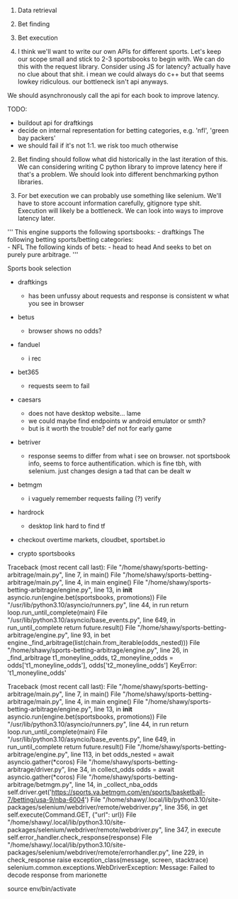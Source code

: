 1. Data retrieval
2. Bet finding
3. Bet execution 

1. I think we'll want to write our own APIs for different sports. 
Let's keep our scope small and stick to 2-3 sportsbooks to begin with.
We can do this with the request library. Consider using JS for 
latency? actually have no clue about that shit. i mean we could always do c++ 
but that seems lowkey ridiculous. our bottleneck isn't api anyways.

We should asynchronously call the api for each book to improve latency.

TODO: 
 - buildout api for draftkings
 - decide on internal representation for betting categories, e.g. 'nfl', 'green bay packers'
 - we should fail if it's not 1:1. we risk too much otherwise

2. Bet finding should follow what did historically in the last iteration of this.
We can considering writing C python library to improve latency here if that's a problem.
We should look into different benchmarking python libraries. 

3. For bet execution we can probably use something like selenium. We'll have to 
store account information carefully, gitignore type shit. Execution will likely be a bottleneck.
We can look into ways to improve latency later.

'''
This engine supports the following sportsbooks:
	- draftkings
The following betting sports/betting categories:  
	- NFL
The following kinds of bets:
	- head to head
And seeks to bet on purely pure arbitrage.
'''

Sports book selection
 - draftkings 
	- has been unfussy about requests and response is consistent w what you
 	  see in browser
 - betus 
	- browser shows no odds?
 - fanduel
	- i rec
 - bet365 
	- requests seem to fail
 - caesars 
	- does not have desktop website... lame
	- we could maybe find endpoints w android emulator or smth?
	- but is it worth the trouble? def not for early game
 - betriver
	- response seems to differ from what i see on browser. not sportsbook info,
	  seems to force authentification. which is fine tbh, with selenium. just 
	  changes design a tad that can be dealt w 
 - betmgm
	- i vaguely remember requests failing (?) verify
 - hardrock
	- desktop link hard to find tf

- checkout overtime markets, cloudbet, sportsbet.io 
 - crypto sportsbooks


Traceback (most recent call last):
  File "/home/shawy/sports-betting-arbitrage/main.py", line 7, in <module>
    main()
  File "/home/shawy/sports-betting-arbitrage/main.py", line 4, in main
    engine()
  File "/home/shawy/sports-betting-arbitrage/engine.py", line 13, in __init__
    asyncio.run(engine.bet(sportsbooks, promotions))
  File "/usr/lib/python3.10/asyncio/runners.py", line 44, in run
    return loop.run_until_complete(main)
  File "/usr/lib/python3.10/asyncio/base_events.py", line 649, in run_until_complete
    return future.result()
  File "/home/shawy/sports-betting-arbitrage/engine.py", line 93, in bet
    engine._find_arbitrage(list(chain.from_iterable(odds_nested)))
  File "/home/shawy/sports-betting-arbitrage/engine.py", line 26, in _find_arbitrage
    t1_moneyline_odds, t2_moneyline_odds = odds['t1_moneyline_odds'], odds['t2_moneyline_odds']
KeyError: 't1_moneyline_odds'


Traceback (most recent call last):
  File "/home/shawy/sports-betting-arbitrage/main.py", line 7, in <module>
    main()
  File "/home/shawy/sports-betting-arbitrage/main.py", line 4, in main
    engine()
  File "/home/shawy/sports-betting-arbitrage/engine.py", line 13, in __init__
    asyncio.run(engine.bet(sportsbooks, promotions))
  File "/usr/lib/python3.10/asyncio/runners.py", line 44, in run
    return loop.run_until_complete(main)
  File "/usr/lib/python3.10/asyncio/base_events.py", line 649, in run_until_complete
    return future.result()
  File "/home/shawy/sports-betting-arbitrage/engine.py", line 113, in bet
    odds_nested = await asyncio.gather(*coros)
  File "/home/shawy/sports-betting-arbitrage/driver.py", line 34, in collect_odds
    odds = await asyncio.gather(*coros)
  File "/home/shawy/sports-betting-arbitrage/betmgm.py", line 14, in _collect_nba_odds
    self.driver.get('https://sports.va.betmgm.com/en/sports/basketball-7/betting/usa-9/nba-6004')
  File "/home/shawy/.local/lib/python3.10/site-packages/selenium/webdriver/remote/webdriver.py", line 356, in get
    self.execute(Command.GET, {"url": url})
  File "/home/shawy/.local/lib/python3.10/site-packages/selenium/webdriver/remote/webdriver.py", line 347, in execute
    self.error_handler.check_response(response)
  File "/home/shawy/.local/lib/python3.10/site-packages/selenium/webdriver/remote/errorhandler.py", line 229, in check_response
    raise exception_class(message, screen, stacktrace)
selenium.common.exceptions.WebDriverException: Message: Failed to decode response from marionette

source env/bin/activate
